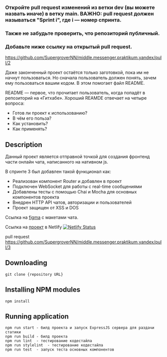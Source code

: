 ### Откройте pull request изменений из ветки dev (вы можете назвать иначе) в ветку main. ВАЖНО: pull request должен называться "Sprint i", где i — номер спринта.
### Также не забудьте проверить, что репозиторий публичный.
### Добавьте ниже ссылку на открытый pull request.


https://github.com/SupergroverNN/middle.messenger.praktikum.yandex/pull/2


Даже законченный проект остаётся только заготовкой, пока им не начнут пользоваться. Но сначала пользователь должен понять, зачем ему пользоваться вашим кодом. В этом помогает файл README.

README — первое, что прочитает пользователь, когда попадёт в репозиторий на «Гитхабе». Хороший REAMDE отвечает на четыре вопроса:

- Готов ли проект к использованию?
- В чём его польза?
- Как установить?
- Как применять?

## Description

Данный проект является отправной точкой для создания фронтенд части онлайн чата, написанного на нативном js. 

В спринте 3 был добавлен такой функционал как:
 - Реализован компонент Router и добавлен в проект
 - Подключен WebSocket для работы с real-time сообщениями
 - Добавлены тесты с помощью Chai и Mocha для основных компонентов проекта
 - Внедрен HTTP API чатов, авторизации и пользователей
 - Проект защищен от XSS и DOS


Ссылка на [figma](https://www.figma.com/file/24EUnEHGEDNLdOcxg7ULwV/Chat?node-id=0%3A1) с макетами чата.

Ссылка на [проект](https://yandex-praktikum-sprint1-supergrovernn.netlify.app/) в Netlify 
[![Netlify Status](https://api.netlify.com/api/v1/badges/9b58bd67-7e87-4617-a0d0-f84e5030ab01/deploy-status)](https://app.netlify.com/sites/yandex-praktikum-sprint1-supergrovernn/deploys)

pull request https://github.com/SupergroverNN/middle.messenger.praktikum.yandex/pull/3

## Downloading

```
git clone {repository URL}
```

## Installing NPM modules

```
npm install
```

## Running application

```
npm run start - билд проекта и запуск ExpressJS сервера для раздачи статики
npm run build - билд проекта
npm run lint  - тестирование кодестайла
npm run stylelint  - тестирование кодестайла
npm run test  - запуск теста основных компонентов
```

